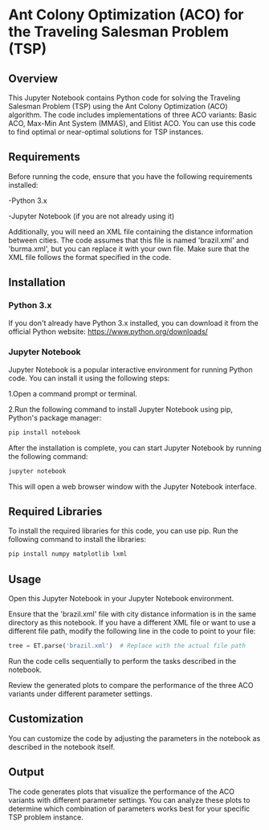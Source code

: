 # Ant Colony Optimization (ACO) for the Traveling Salesman Problem (TSP)


## Overview

This Jupyter Notebook contains Python code for solving the Traveling Salesman Problem (TSP) using the Ant Colony Optimization (ACO) algorithm. The code includes implementations of three ACO variants: Basic ACO, Max-Min Ant System (MMAS), and Elitist ACO. You can use this code to find optimal or near-optimal solutions for TSP instances.

## Requirements
Before running the code, ensure that you have the following requirements installed:

-Python 3.x

-Jupyter Notebook (if you are not already using it)

Additionally, you will need an XML file containing the distance information between cities. The code assumes that this file is named 'brazil.xml' and 'burma.xml', but you can replace it with your own file. Make sure that the XML file follows the format specified in the code.

## Installation
### Python 3.x
If you don't already have Python 3.x installed, you can download it from the official Python website: https://www.python.org/downloads/

### Jupyter Notebook
Jupyter Notebook is a popular interactive environment for running Python code. You can install it using the following steps:

1.Open a command prompt or terminal.

2.Run the following command to install Jupyter Notebook using pip, Python's package manager:

```python
pip install notebook
```
After the installation is complete, you can start Jupyter Notebook by running the following command:

```python
jupyter notebook
```
This will open a web browser window with the Jupyter Notebook interface.

## Required Libraries
To install the required libraries for this code, you can use pip. Run the following command to install the libraries:
```python
pip install numpy matplotlib lxml
```

## Usage
Open this Jupyter Notebook in your Jupyter Notebook environment.

Ensure that the 'brazil.xml' file with city distance information is in the same directory as this notebook. If you have a different XML file or want to use a different file path, modify the following line in the code to point to your file:
```python
tree = ET.parse('brazil.xml')  # Replace with the actual file path
```
Run the code cells sequentially to perform the tasks described in the notebook.

Review the generated plots to compare the performance of the three ACO variants under different parameter settings.

## Customization
You can customize the code by adjusting the parameters in the notebook as described in the notebook itself.

## Output
The code generates plots that visualize the performance of the ACO variants with different parameter settings. You can analyze these plots to determine which combination of parameters works best for your specific TSP problem instance.
